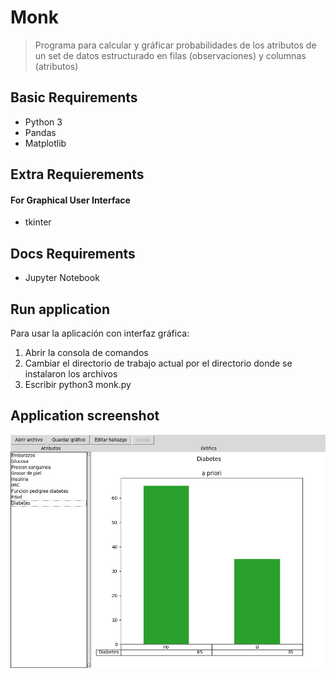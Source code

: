 # Monk

> Programa para calcular y gráficar probabilidades de los atributos de un set de datos estructurado en filas (observaciones) y columnas (atributos)

## Basic Requirements

* Python 3
* Pandas
* Matplotlib

## Extra Requierements 
#### For Graphical User Interface

* tkinter

## Docs Requirements

* Jupyter Notebook

## Run application

 Para usar la aplicación con interfaz gráfica:

1) Abrir la consola de comandos
2) Cambiar el directorio de trabajo actual por el directorio donde se instalaron los archivos
3) Escribir python3 monk.py

## Application screenshot

![screenshot](https://github.com/diegofiuba/monk/blob/main/screenshots/screenshot.jpg?raw=true)
